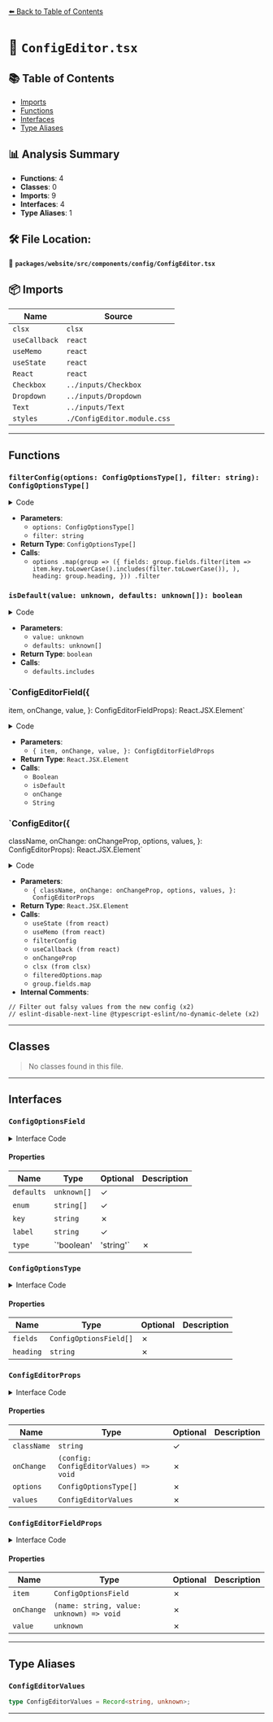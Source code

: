 [⬅️ Back to Table of Contents](../../../../../index.md)

# 📄 `ConfigEditor.tsx`

## 📚 Table of Contents

- [Imports](#imports)
- [Functions](#functions)
- [Interfaces](#interfaces)
- [Type Aliases](#type-aliases)

## 📊 Analysis Summary

- **Functions**: 4
- **Classes**: 0
- **Imports**: 9
- **Interfaces**: 4
- **Type Aliases**: 1

## 🛠️ File Location:
📂 **`packages/website/src/components/config/ConfigEditor.tsx`**

## 📦 Imports

| Name | Source |
|------|--------|
| `clsx` | `clsx` |
| `useCallback` | `react` |
| `useMemo` | `react` |
| `useState` | `react` |
| `React` | `react` |
| `Checkbox` | `../inputs/Checkbox` |
| `Dropdown` | `../inputs/Dropdown` |
| `Text` | `../inputs/Text` |
| `styles` | `./ConfigEditor.module.css` |


---

## Functions

### `filterConfig(options: ConfigOptionsType[], filter: string): ConfigOptionsType[]`

<details><summary>Code</summary>

```ts
function filterConfig(
  options: ConfigOptionsType[],
  filter: string,
): ConfigOptionsType[] {
  return options
    .map(group => ({
      fields: group.fields.filter(item =>
        item.key.toLowerCase().includes(filter.toLowerCase()),
      ),
      heading: group.heading,
    }))
    .filter(group => group.fields.length > 0);
}
```
</details>

- **Parameters**:
  - `options: ConfigOptionsType[]`
  - `filter: string`
- **Return Type**: `ConfigOptionsType[]`
- **Calls**:
  - `options
    .map(group => ({
      fields: group.fields.filter(item =>
        item.key.toLowerCase().includes(filter.toLowerCase()),
      ),
      heading: group.heading,
    }))
    .filter`
### `isDefault(value: unknown, defaults: unknown[]): boolean`

<details><summary>Code</summary>

```ts
function isDefault(value: unknown, defaults?: unknown[]): boolean {
  return defaults ? defaults.includes(value) : value === true;
}
```
</details>

- **Parameters**:
  - `value: unknown`
  - `defaults: unknown[]`
- **Return Type**: `boolean`
- **Calls**:
  - `defaults.includes`
### `ConfigEditorField({
  item,
  onChange,
  value,
}: ConfigEditorFieldProps): React.JSX.Element`

<details><summary>Code</summary>

```ts
function ConfigEditorField({
  item,
  onChange,
  value,
}: ConfigEditorFieldProps): React.JSX.Element {
  return (
    <label className={styles.searchResult}>
      <span className={styles.searchResultDescription}>
        <span className={styles.searchResultName}>{item.key}</span>
        {item.label && <br />}
        {item.label && <span> {item.label}</span>}
      </span>
      {item.type === 'boolean' ? (
        <Checkbox
          checked={Boolean(value)}
          indeterminate={Boolean(value) && !isDefault(value, item.defaults)}
          name={`config_${item.key}`}
          onChange={(checked): void =>
            onChange(
              item.key,
              checked ? (item.defaults?.[0] ?? true) : undefined,
            )
          }
          value={item.key}
        />
      ) : (
        item.enum && (
          <Dropdown
            name={`config_${item.key}`}
            onChange={(value): void => onChange(item.key, value)}
            options={item.enum}
            value={String(value)}
          />
        )
      )}
    </label>
  );
}
```
</details>

- **Parameters**:
  - `{
  item,
  onChange,
  value,
}: ConfigEditorFieldProps`
- **Return Type**: `React.JSX.Element`
- **Calls**:
  - `Boolean`
  - `isDefault`
  - `onChange`
  - `String`
### `ConfigEditor({
  className,
  onChange: onChangeProp,
  options,
  values,
}: ConfigEditorProps): React.JSX.Element`

<details><summary>Code</summary>

```ts
function ConfigEditor({
  className,
  onChange: onChangeProp,
  options,
  values,
}: ConfigEditorProps): React.JSX.Element {
  const [filter, setFilter] = useState<string>('');

  const filteredOptions = useMemo(() => {
    return filterConfig(options, filter);
  }, [options, filter]);

  const onChange = useCallback(
    (name: string, value: unknown): void => {
      const newConfig = { ...values };
      if (value === '' || value == null) {
        // Filter out falsy values from the new config
        // eslint-disable-next-line @typescript-eslint/no-dynamic-delete
        delete newConfig[name];
      } else {
        newConfig[name] = value;
      }
      onChangeProp(newConfig);
    },
    [values, onChangeProp],
  );

  return (
    <div
      className={clsx(
        'thin-scrollbar',
        styles.searchResultContainer,
        className,
      )}
    >
      <div className={styles.searchBar}>
        <Text
          name="config-filter"
          onChange={setFilter}
          type="search"
          value={filter}
        />
      </div>
      {filteredOptions.map(group => (
        <div key={group.heading}>
          <h3 className={styles.searchResultGroup}>{group.heading}</h3>
          <div>
            {group.fields.map(item => (
              <ConfigEditorField
                item={item}
                key={item.key}
                onChange={onChange}
                value={values[item.key]}
              />
            ))}
          </div>
        </div>
      ))}
    </div>
  );
}
```
</details>

- **Parameters**:
  - `{
  className,
  onChange: onChangeProp,
  options,
  values,
}: ConfigEditorProps`
- **Return Type**: `React.JSX.Element`
- **Calls**:
  - `useState (from react)`
  - `useMemo (from react)`
  - `filterConfig`
  - `useCallback (from react)`
  - `onChangeProp`
  - `clsx (from clsx)`
  - `filteredOptions.map`
  - `group.fields.map`
- **Internal Comments**:
```
// Filter out falsy values from the new config (x2)
// eslint-disable-next-line @typescript-eslint/no-dynamic-delete (x2)
```


---

## Classes

> No classes found in this file.


---

## Interfaces

### `ConfigOptionsField`

<details><summary>Interface Code</summary>

```ts
export interface ConfigOptionsField {
  defaults?: unknown[];
  enum?: string[];
  key: string;
  label?: string;
  type: 'boolean' | 'string';
}
```
</details>

#### Properties

| Name | Type | Optional | Description |
|------|------|----------|-------------|
| `defaults` | `unknown[]` | ✓ |  |
| `enum` | `string[]` | ✓ |  |
| `key` | `string` | ✗ |  |
| `label` | `string` | ✓ |  |
| `type` | `'boolean' | 'string'` | ✗ |  |

### `ConfigOptionsType`

<details><summary>Interface Code</summary>

```ts
export interface ConfigOptionsType {
  fields: ConfigOptionsField[];
  heading: string;
}
```
</details>

#### Properties

| Name | Type | Optional | Description |
|------|------|----------|-------------|
| `fields` | `ConfigOptionsField[]` | ✗ |  |
| `heading` | `string` | ✗ |  |

### `ConfigEditorProps`

<details><summary>Interface Code</summary>

```ts
export interface ConfigEditorProps {
  readonly className?: string;
  readonly onChange: (config: ConfigEditorValues) => void;
  readonly options: ConfigOptionsType[];
  readonly values: ConfigEditorValues;
}
```
</details>

#### Properties

| Name | Type | Optional | Description |
|------|------|----------|-------------|
| `className` | `string` | ✓ |  |
| `onChange` | `(config: ConfigEditorValues) => void` | ✗ |  |
| `options` | `ConfigOptionsType[]` | ✗ |  |
| `values` | `ConfigEditorValues` | ✗ |  |

### `ConfigEditorFieldProps`

<details><summary>Interface Code</summary>

```ts
interface ConfigEditorFieldProps {
  readonly item: ConfigOptionsField;
  readonly onChange: (name: string, value: unknown) => void;
  readonly value: unknown;
}
```
</details>

#### Properties

| Name | Type | Optional | Description |
|------|------|----------|-------------|
| `item` | `ConfigOptionsField` | ✗ |  |
| `onChange` | `(name: string, value: unknown) => void` | ✗ |  |
| `value` | `unknown` | ✗ |  |


---

## Type Aliases

### `ConfigEditorValues`

```ts
type ConfigEditorValues = Record<string, unknown>;
```


---